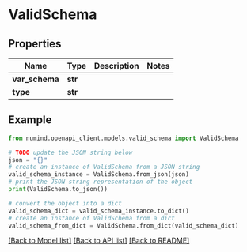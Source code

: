 # ValidSchema


## Properties

Name | Type | Description | Notes
------------ | ------------- | ------------- | -------------
**var_schema** | **str** |  | 
**type** | **str** |  | 

## Example

```python
from numind.openapi_client.models.valid_schema import ValidSchema

# TODO update the JSON string below
json = "{}"
# create an instance of ValidSchema from a JSON string
valid_schema_instance = ValidSchema.from_json(json)
# print the JSON string representation of the object
print(ValidSchema.to_json())

# convert the object into a dict
valid_schema_dict = valid_schema_instance.to_dict()
# create an instance of ValidSchema from a dict
valid_schema_from_dict = ValidSchema.from_dict(valid_schema_dict)
```
[[Back to Model list]](../README.md#documentation-for-models) [[Back to API list]](../README.md#documentation-for-api-endpoints) [[Back to README]](../README.md)


